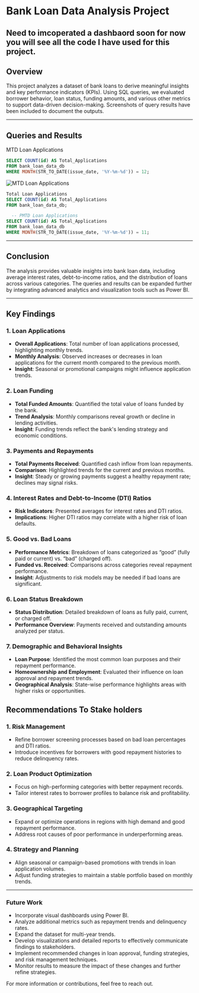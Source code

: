 
# Bank Loan Data Analysis Project

## Need to imcoperated a dashbaord soon for now you will see all the code I have used for this project.


## Overview

This project analyzes a dataset of bank loans to derive meaningful insights and key performance indicators (KPIs). Using SQL queries, we evaluated borrower behavior, loan status, funding amounts, and various other metrics to support data-driven decision-making. Screenshots of query results have been included to document the outputs.

---

## Queries and Results

MTD Loan Applications
```sql
SELECT COUNT(id) AS Total_Applications 
FROM bank_loan_data_db
WHERE MONTH(STR_TO_DATE(issue_date, '%Y-%m-%d')) = 12;
 ```

![MTD Loan Applications](https://github.com/user-attachments/assets/a45ebd03-afa2-4e7a-897a-d89ddcc94b69)
```sql
Total Loan Applications
SELECT COUNT(id) AS Total_Applications 
FROM bank_loan_data_db;
```

```sql
  -- PMTD Loan Applications
SELECT COUNT(id) AS Total_Applications 
FROM bank_loan_data_db
WHERE MONTH(STR_TO_DATE(issue_date, '%Y-%m-%d')) = 11;
```

---

## Conclusion

The analysis provides valuable insights into bank loan data, including average interest rates, debt-to-income ratios, and the distribution of loans across various categories. The queries and results can be expanded further by integrating advanced analytics and visualization tools such as Power BI.

---
## Key Findings

### 1. Loan Applications
- **Overall Applications**: Total number of loan applications processed, highlighting monthly trends.
- **Monthly Analysis**: Observed increases or decreases in loan applications for the current month compared to the previous month.
- **Insight**: Seasonal or promotional campaigns might influence application trends.

### 2. Loan Funding
- **Total Funded Amounts**: Quantified the total value of loans funded by the bank.
- **Trend Analysis**: Monthly comparisons reveal growth or decline in lending activities.
- **Insight**: Funding trends reflect the bank's lending strategy and economic conditions.

### 3. Payments and Repayments
- **Total Payments Received**: Quantified cash inflow from loan repayments.
- **Comparison**: Highlighted trends for the current and previous months.
- **Insight**: Steady or growing payments suggest a healthy repayment rate; declines may signal risks.

### 4. Interest Rates and Debt-to-Income (DTI) Ratios
- **Risk Indicators**: Presented averages for interest rates and DTI ratios.
- **Implications**: Higher DTI ratios may correlate with a higher risk of loan defaults.

### 5. Good vs. Bad Loans
- **Performance Metrics**: Breakdown of loans categorized as “good” (fully paid or current) vs. “bad” (charged off).
- **Funded vs. Received**: Comparisons across categories reveal repayment performance.
- **Insight**: Adjustments to risk models may be needed if bad loans are significant.

### 6. Loan Status Breakdown
- **Status Distribution**: Detailed breakdown of loans as fully paid, current, or charged off.
- **Performance Overview**: Payments received and outstanding amounts analyzed per status.

### 7. Demographic and Behavioral Insights
- **Loan Purpose**: Identified the most common loan purposes and their repayment performance.
- **Homeownership and Employment**: Evaluated their influence on loan approval and repayment trends.
- **Geographical Analysis**: State-wise performance highlights areas with higher risks or opportunities.

## Recommendations To Stake holders

### 1. Risk Management
- Refine borrower screening processes based on bad loan percentages and DTI ratios.
- Introduce incentives for borrowers with good repayment histories to reduce delinquency rates.

### 2. Loan Product Optimization
- Focus on high-performing categories with better repayment records.
- Tailor interest rates to borrower profiles to balance risk and profitability.

### 3. Geographical Targeting
- Expand or optimize operations in regions with high demand and good repayment performance.
- Address root causes of poor performance in underperforming areas.

### 4. Strategy and Planning
- Align seasonal or campaign-based promotions with trends in loan application volumes.
- Adjust funding strategies to maintain a stable portfolio based on monthly trends.

---

### Future Work
- Incorporate visual dashboards using Power BI.
- Analyze additional metrics such as repayment trends and delinquency rates.
- Expand the dataset for multi-year trends.
- Develop visualizations and detailed reports to effectively communicate findings to stakeholders.
- Implement recommended changes in loan approval, funding strategies, and risk management techniques.
- Monitor results to measure the impact of these changes and further refine strategies.


For more information or contributions, feel free to reach out.
